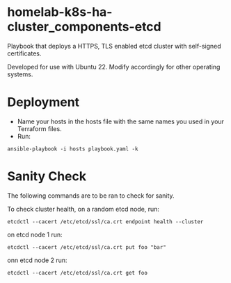 # homelab-k8s-ha-cluster_components-etcd
Playbook that deploys a HTTPS, TLS enabled etcd cluster with self-signed certificates.

Developed for use with Ubuntu 22. Modify accordingly for other operating systems.

# Deployment

 - Name your hosts in the hosts file with the same names you used in your Terraform files.
 - Run:

```
ansible-playbook -i hosts playbook.yaml -k
```


# Sanity Check

The following commands are to be ran to check for sanity.

To check cluster health, on a random etcd node, run:

```
etcdctl --cacert /etc/etcd/ssl/ca.crt endpoint health --cluster
```

on etcd node 1 run:

```
etcdctl --cacert /etc/etcd/ssl/ca.crt put foo "bar"
```

onn etcd node 2 run:

```
etcdctl --cacert /etc/etcd/ssl/ca.crt get foo
```
